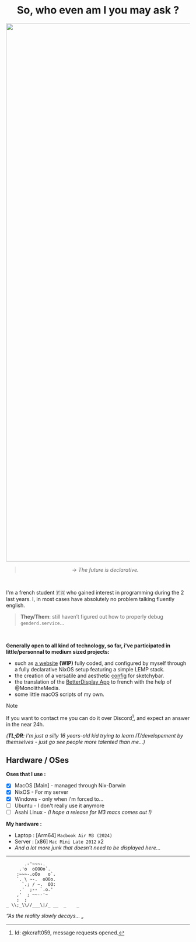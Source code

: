<div align="center">	
	
# So, who even am I you may ask ?

<img width="1470" alt="Screenshot 2025-06-25 at 19 25 02" src="https://github.com/user-attachments/assets/b47bd1dd-63cf-4812-b4f5-f6a994aadc8d" />

> → _The future *is* declarative._

</div>

<br>

I'm a french student 🇫🇷 who gained interest in programming during the 2 last years.
I, in most cases have absolutely no problem talking fluently english.

> **They/Them**: still haven’t figured out how to properly debug `genderd.service`…

<br>

**Generally open to all kind of technology, so far, i've participated in little/personnal to medium sized projects:**
- such as [a website](https://ftnetwork.duckdns.org) **(WIP)** fully coded, and configured by myself through a fully declarative NixOS setup featuring a simple LEMP stack.
- the creation of a versatile and aesthetic [config](https://github.com/kcraft059/sketchybar-config/) for sketchybar.
- the translation of the [BetterDisplay App](https://github.com/waydabber/BetterDisplay) to french with the help of @MonolitheMedia.
- some little macOS scripts of my own.

> [!NOTE]
> If you want to contact me you can do it over Discord[^1], and expect an answer in the near 24h.

_(**TL;DR**: I'm just a silly 16 years-old kid trying to learn IT/developement by themselves - just go see people more talented than me...)_

## Hardware / OSes

**Oses that I use :**
- [x] MacOS [Main] - managed through Nix-Darwin
- [x] NixOS - For my server
- [x] Windows - only when i'm forced to…
- [ ] Ubuntu - I don't really use it anymore
- [ ] Asahi Linux - _(I hope a release for M3 macs comes out !)_

**My hardware :**
- Laptop : [Arm64] `Macbook Air M3 (2024)`
- Server : [x86] `Mac Mini Late 2012` x2
- _And a lot more junk that doesn't need to be displayed here…_

---


```
	   .-'~~~-.
	 .'o  oOOOo`.
	:~~~-.oOo   o`.
	`. \ ~-.  oOOo.
	  `.; / ~.  OO:
	 .'  ;-- `.o.'
	,'  ; ~~--'~
	;  ;
_ \\;_\\//___\|/_ __  _    _
```
_“As the reality slowly decays… „_


[^1]: Id: @kcraft059, message requests opened.
